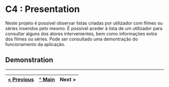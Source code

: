 # C4 : Presentation

  Neste projeto é possível observar listas criadas por utilizador com filmes ou séries inseridos pelo mesmo. 
É possível aceder à lista de um utilizador para consultar alguns dos atores intervenientes, bem como informações extra dos filmes ou séries.
Pode ser consultado uma demontração do funcionamento da aplicação.

## Demonstration

---  
[< Previous](c3.md) | [^ Main](https://github.com/movie-stack/report-main/tree/main/docs) | Next >
:--- | :---: | ---: 
